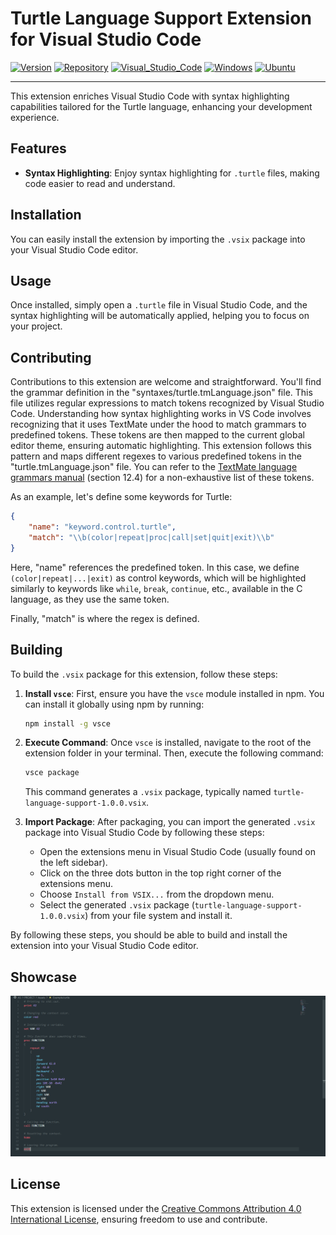 # Turtle Language Support Extension for Visual Studio Code

[![Version](https://img.shields.io/badge/version-1.0.0-blue.svg)](https://en.wikipedia.org/wiki/Software_versioning)
[![Repository](https://img.shields.io/badge/Repo-100000?&logo=github&logoColor=white)](https://github.com/Eorix/turtle-language-support)
[![Visual_Studio_Code](https://img.shields.io/badge/Visual_Studio_Code-0078D4?logo=visual%20studio%20code&logoColor=white)](https://code.visualstudio.com/)
[![Windows](https://img.shields.io/badge/Windows-0078D6?&logo=windows&logoColor=white)](https://en.wikipedia.org/wiki/Microsoft_Windows)
[![Ubuntu](https://img.shields.io/badge/Ubuntu-E95420?logo=ubuntu&logoColor=white)](https://en.wikipedia.org/wiki/Ubuntu)

---

This extension enriches Visual Studio Code with syntax highlighting capabilities tailored for the Turtle language, enhancing your development experience.

## Features

- **Syntax Highlighting**: Enjoy syntax highlighting for `.turtle` files, making code easier to read and understand.

## Installation

You can easily install the extension by importing the `.vsix` package into your Visual Studio Code editor.

## Usage

Once installed, simply open a `.turtle` file in Visual Studio Code, and the syntax highlighting will be automatically applied, helping you to focus on your project.

## Contributing

Contributions to this extension are welcome and straightforward. You'll find the grammar definition in the "syntaxes/turtle.tmLanguage.json" file. This file utilizes regular expressions to match tokens recognized by Visual Studio Code. Understanding how syntax highlighting works in VS Code involves recognizing that it uses TextMate under the hood to match grammars to predefined tokens. These tokens are then mapped to the current global editor theme, ensuring automatic highlighting. This extension follows this pattern and maps different regexes to various predefined tokens in the "turtle.tmLanguage.json" file. You can refer to the [TextMate language grammars manual](https://macromates.com/manual/en/language_grammars) (section 12.4) for a non-exhaustive list of these tokens.

As an example, let's define some keywords for Turtle:

```json
{
    "name": "keyword.control.turtle",
    "match": "\\b(color|repeat|proc|call|set|quit|exit)\\b"
}
```

Here, "name" references the predefined token. In this case, we define `(color|repeat|...|exit)` as control keywords, which will be highlighted similarly to keywords like `while`, `break`, `continue`, etc., available in the C language, as they use the same token.

Finally, "match" is where the regex is defined.

## Building

To build the `.vsix` package for this extension, follow these steps:

1. **Install `vsce`**: First, ensure you have the `vsce` module installed in npm. You can install it globally using npm by running:
   ```bash
   npm install -g vsce
   ```

2. **Execute Command**: Once `vsce` is installed, navigate to the root of the extension folder in your terminal. Then, execute the following command:
   ```bash
   vsce package
   ```

   This command generates a `.vsix` package, typically named `turtle-language-support-1.0.0.vsix`.

3. **Import Package**: After packaging, you can import the generated `.vsix` package into Visual Studio Code by following these steps:
   - Open the extensions menu in Visual Studio Code (usually found on the left sidebar).
   - Click on the three dots button in the top right corner of the extensions menu.
   - Choose `Install from VSIX...` from the dropdown menu.
   - Select the generated `.vsix` package (`turtle-language-support-1.0.0.vsix`) from your file system and install it.

By following these steps, you should be able to build and install the extension into your Visual Studio Code editor.

## Showcase

![Showcase](./Showcase.png)

## License

This extension is licensed under the [Creative Commons Attribution 4.0 International License](https://creativecommons.org/licenses/by/4.0/), ensuring freedom to use and contribute.
